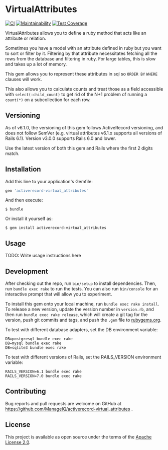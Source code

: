 # VirtualAttributes

[![CI](https://github.com/ManageIQ/activerecord-virtual_attributes/actions/workflows/ci.yaml/badge.svg)](https://github.com/ManageIQ/activerecord-virtual_attributes/actions/workflows/ci.yaml)
[![Maintainability](https://codeclimate.com/github/ManageIQ/activerecord-virtual_attributes.svg)](https://codeclimate.com/github/ManageIQ/activerecord-virtual_attributes/maintainability)
[![Test Coverage](https://codeclimate.com/github/ManageIQ/activerecord-virtual_attributes/coverage.svg)](https://codeclimate.com/github/ManageIQ/activerecord-virtual_attributes/test_coverage)

VirtualAttributes allows you to define a ruby method that acts like an attribute or relation.

Sometimes you have a model with an attribute defined in ruby but you want to sort or filter by it. Filtering by that attribute necessitates fetching all the rows from the database and filtering in ruby. For large tables, this is slow and takes up a lot of memory.

This gem allows you to represent these attributes in sql so `ORDER BY` `WHERE` clauses will work.

This also allows you to calculate counts and treat those as a field accessible with `select(:child_count)` to get rid of the N+1 problem of running a `count(*)` on a subcollection for each row.

## Versioning

As of v6.1.0, the versioning of this gem follows ActiveRecord versioning, and does not follow SemVer (e.g. virtual attributes v6.1.x supports all versions of Rails 6.1). Version v3.0.0 supports Rails 6.0 and lower.

Use the latest version of both this gem and Rails where the first 2 digits match.

## Installation

Add this line to your application's Gemfile:

```ruby
gem 'activerecord-virtual_attributes'
```

And then execute:

    $ bundle

Or install it yourself as:

    $ gem install activerecord-virtual_attributes

## Usage

TODO: Write usage instructions here

## Development

After checking out the repo, run `bin/setup` to install dependencies. Then, run `bundle exec rake` to run the tests. You can also run `bin/console` for an interactive prompt that will allow you to experiment.

To install this gem onto your local machine, run `bundle exec rake install`. To release a new version, update the version number in `version.rb`, and then run `bundle exec rake release`, which will create a git tag for the version, push git commits and tags, and push the `.gem` file to [rubygems.org](https://rubygems.org).

To test with different database adapters, set the DB environment variable:

    DB=postgresql bundle exec rake
    DB=mysql bundle exec rake
    DB=sqlite3 bundle exec rake

To test with different versions of Rails, set the RAILS_VERSION environment variable:

    RAILS_VERSION=6.1 bundle exec rake
    RAILS_VERSION=7.0 bundle exec rake

## Contributing

Bug reports and pull requests are welcome on GitHub at https://github.com/ManageIQ/activerecord-virtual_attributes .

## License

This project is available as open source under the terms of the [Apache License 2.0](http://www.apache.org/licenses/LICENSE-2.0).
